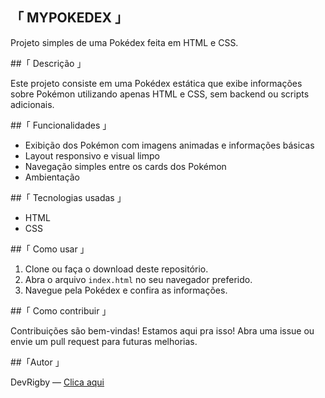 ## 「 MYPOKEDEX 」

Projeto simples de uma Pokédex feita em HTML e CSS.

##「 Descrição 」

Este projeto consiste em uma Pokédex estática que exibe informações sobre Pokémon utilizando apenas HTML e CSS, sem backend ou scripts adicionais.

##「 Funcionalidades 」

- Exibição dos Pokémon com imagens animadas e informações básicas
- Layout responsivo e visual limpo
- Navegação simples entre os cards dos Pokémon
- Ambientação

##「 Tecnologias usadas 」

- HTML
- CSS

##「 Como usar 」

1. Clone ou faça o download deste repositório.
2. Abra o arquivo `index.html` no seu navegador preferido.
3. Navegue pela Pokédex e confira as informações.

##「 Como contribuir 」

Contribuições são bem-vindas! Estamos aqui pra isso! Abra uma issue ou envie um pull request para futuras melhorias.

##「Autor 」


DevRigby — [Clica aqui](https://github.com/DevRigby)


